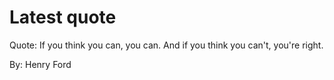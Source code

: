 # Latest quote 

Quote: If you think you can, you can. And if you think you can't, you're right. 

By: Henry Ford